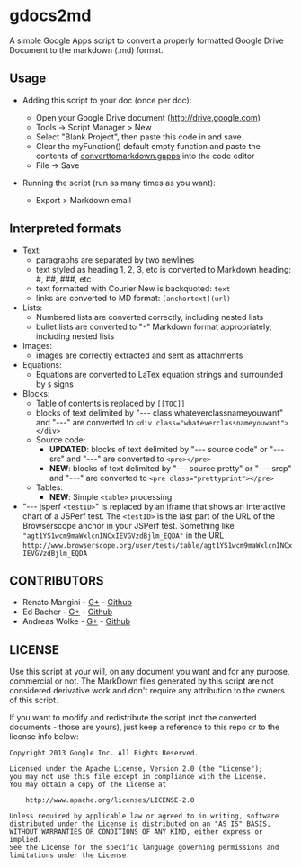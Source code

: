 gdocs2md
========

A simple Google Apps script to convert a properly formatted Google Drive Document to the markdown (.md) format. 

## Usage

  * Adding this script to your doc (once per doc):
    * Open your Google Drive document (http://drive.google.com)
    * Tools -> Script Manager > New
    * Select "Blank Project", then paste this code in and save.
    * Clear the myFunction() default empty function and paste the contents of [converttomarkdown.gapps](https://raw.github.com/mangini/gdocs2md/master/converttomarkdown.gapps) into the code editor
    * File -> Save
    
  * Running the script (run as many times as you want):
    - Export > Markdown email


## Interpreted formats
  * Text:
    * paragraphs are separated by two newlines
    * text styled as heading 1, 2, 3, etc is converted to Markdown heading: #, ##, ###, etc
    * text formatted with Courier New is backquoted: ``text``
    * links are converted to MD format: `[anchortext](url)`
  * Lists:
    * Numbered lists are converted correctly, including nested lists
    * bullet lists are converted to "`*`" Markdown format appropriately, including nested lists
  * Images:
    * images are correctly extracted and sent as attachments
  * Equations:
    * Equations are converted to LaTex equation strings and surrounded by ``$`` signs 
  * Blocks:
    * Table of contents is replaced by `[[TOC]]`
    * blocks of text delimited by "--- class whateverclassnameyouwant" and "---" are converted to `<div class="whateverclassnameyouwant"></div>` 
    * Source code: 
      * **UPDATED**: blocks of text delimited by "--- source code" or "--- src" and "---" are converted to `<pre></pre>`
      * **NEW**: blocks of text delimited by "--- source pretty" or "--- srcp" and "---" are converted to `<pre class="prettyprint"></pre>`
    * Tables:
      * **NEW**: Simple `<table>` processing
  * "--- jsperf `<testID>`" is replaced by an iframe that shows an interactive chart of a JSPerf test. The `<testID>` is the last part of the URL of the Browserscope anchor in your JSPerf test. Something like `"agt1YS1wcm9maWxlcnINCxIEVGVzdBjlm_EQDA"` in the URL `http://www.browserscope.org/user/tests/table/agt1YS1wcm9maWxlcnINCxIEVGVzdBjlm_EQDA`
 


## CONTRIBUTORS

* Renato Mangini - [G+](//google.com/+renatomangini) - [Github](//github.com/mangini)
* Ed Bacher - [G+](//plus.google.com/106923847899206957842) - [Github](//github.com/evbacher)
* Andreas Wolke - [G+](//plus.google.com/+AndreasWolke) - [Github](//github.com/jacksonicson)

## LICENSE

Use this script at your will, on any document you want and for any purpose, commercial or not. 
The MarkDown files generated by this script are not considered derivative work and 
don't require any attribution to the owners of this script. 

If you want to modify and redistribute the script (not the converted documents - those are yours), 
just keep a reference to this repo or to the license info below:

```
Copyright 2013 Google Inc. All Rights Reserved.

Licensed under the Apache License, Version 2.0 (the "License");
you may not use this file except in compliance with the License.
You may obtain a copy of the License at

    http://www.apache.org/licenses/LICENSE-2.0

Unless required by applicable law or agreed to in writing, software
distributed under the License is distributed on an "AS IS" BASIS,
WITHOUT WARRANTIES OR CONDITIONS OF ANY KIND, either express or implied.
See the License for the specific language governing permissions and
limitations under the License.
```
